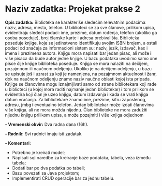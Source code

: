 # Naziv zadatka: Projekat prakse 2

**Opis zadatka:** Biblioteka se karakteriše sledećim relevatnim podacima: naziv, adresa, mesto, telefon. U biblioteci se za sve članove, prilikom upisa, evidentiraju sledeći podaci: ime, prezime, datum rođenja, telefon (ukoliko ga osoba poseduje), broj članske karte i adresa prebivališta. Biblioteka poseduje knjige, koje se jedinstveno identifikuju svojim ISBN brojem, a ostali podaci od značaja za informacioni sistem su: naziv, jezik, izdavač, kao i imena i prezimena autora. Knjigu mora napisati bar jedan pisac, ali može i više pisaca da bude autor jedne knjige. U bazu podataka uvodimo samo one pisce čije knjige biblioteka poseduje. Knjiga se mora nalaziti na dečijem, pozajmnom ili naučnom odeljenju. Ukoliko je na dečijem odeljenju, u bazu se upisuje još i uzrast za koji je namenjena, na pozajmnom aktuelnost i žanr, dok na naučnom odeljenju znamo naziv naučne oblasti kojoj ista pripada. Knjige se članovima mogu iznajmljivati samo od strane bibliotekara koji rade u biblioteci (u kojoj mora raditi najmanje jedan bibliotekar) i tom prilikom se evidentira koji član je uzeo knjigu, datum izdavanja i kada se vrati knjiga datum vraćanja. Za bibliotekare znamo ime, prezime, šifru zaposlenog, adresu, jmbg i eventualno telefon. Jedan bibliotekar može izdati članovima više knjiga, ali ne mora možda nijednu. Član biblioteke ne mora zadužiti nijednu knjigu prilikom upisa, a može pozajmiti i više knjiga odjednom


**- Vremenski okvir:** Dva radna dana (16h).

**- Radnik:** Svi radnici imaju isti zadatak.


**- Komentari:**
- Potrebno je kreirati model;
- Napisati sql naredbe za kreiranje baze podataka, tabela, veza između tabela;
- Dodati bar po dva podatka po tabeli;
- Bazu povezati sa Java projektom;
- Implementirati CRUD operacije bar za jednu tabelu.
